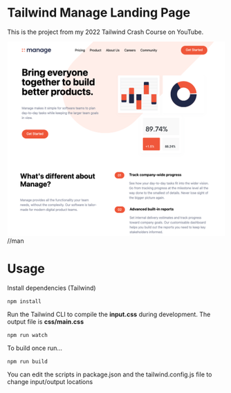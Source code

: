 # Tailwind Manage Landing Page

This is the project from my 2022 Tailwind Crash Course on YouTube.

![Alt text](/img/screen.png?raw=true)//man

# Usage

Install dependencies (Tailwind)

```
npm install
```

Run the Tailwind CLI to compile the **input.css** during development. The output file is **css/main.css**

```
npm run watch
```

To build once run...

```
npm run build
```

You can edit the scripts in package.json and the tailwind.config.js file to change input/output locations
